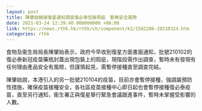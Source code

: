 ```yaml
---
layout: post
title: 陳肇始稱接復星通知調查復必泰包裝瑕疵　暫無安全風險
date: 2021-03-24 12:39:40.000000000 +08:00
link: https://news.rthk.hk/rthk/ch/component/k2/1582286-20210324.htm
categories: rthk
---
```


食物及衞生局局長陳肇始表示，政府今早收到復星方面書面通知，批號210102的復必泰新冠疫苗藥瓶封蓋出現包裝上的瑕疵，現階段需作出調查，暫時未有發現有任何理由產品安全有風險，但謹慎起見，需暫停接種直至調查完結。

陳肇始說，本港引入的另一批號210104的疫苗，目前亦會暫停接種，強調屬預防性措施，確保疫苗接種安全，各社區疫苗接種中心即日起也會暫停接種復必泰疫苗，直至另行通知，衞生署正與復星舉行緊急會議跟進事件，暫時未掌握受影響的人數。
